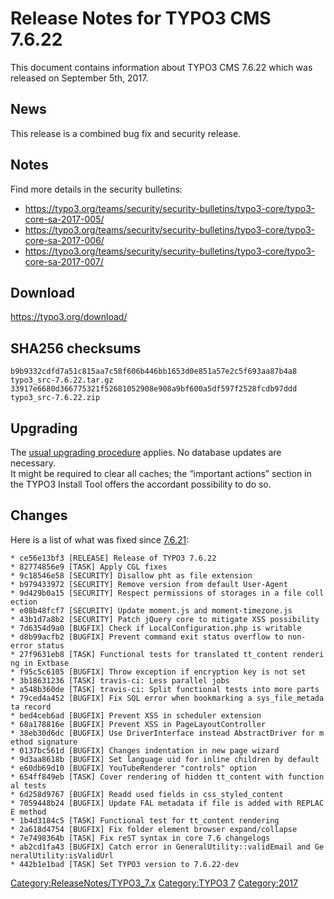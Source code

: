 Release Notes for TYPO3 CMS 7.6.22
==================================

This document contains information about TYPO3 CMS 7.6.22 which was
released on September 5th, 2017.

News
----

This release is a combined bug fix and security release.

Notes
-----

Find more details in the security bulletins:

-   <https://typo3.org/teams/security/security-bulletins/typo3-core/typo3-core-sa-2017-005/>
-   <https://typo3.org/teams/security/security-bulletins/typo3-core/typo3-core-sa-2017-006/>
-   <https://typo3.org/teams/security/security-bulletins/typo3-core/typo3-core-sa-2017-007/>

Download
--------

<https://typo3.org/download/>

SHA256 checksums
----------------

    b9b9332cdfd7a51c815aa7c58f606b446bb1653d0e851a57e2c5f693aa87b4a8  typo3_src-7.6.22.tar.gz
    33917e6680d366775321f52681052908e908a9bf600a5df597f2528fcdb97ddd  typo3_src-7.6.22.zip

Upgrading
---------

The [usual upgrading
procedure](https://docs.typo3.org/typo3cms/InstallationGuide/) applies.
No database updates are necessary.\
It might be required to clear all caches; the “important actions”
section in the TYPO3 Install Tool offers the accordant possibility to do
so.

Changes
-------

Here is a list of what was fixed since
[7.6.21](TYPO3_CMS_7.6.21 "wikilink"):

`* ce56e13bf3 [RELEASE] Release of TYPO3 7.6.22`\
`* 82774856e9 [TASK] Apply CGL fixes`\
`* 9c18546e58 [SECURITY] Disallow pht as file extension`\
`* b979433972 [SECURITY] Remove version from default User-Agent`\
`* 9d429b0a15 [SECURITY] Respect permissions of storages in a file collection`\
`* e08b48fcf7 [SECURITY] Update moment.js and moment-timezone.js`\
`* 43b1d7a8b2 [SECURITY] Patch jQuery core to mitigate XSS possibility`\
`* 7d6354d9a0 [BUGFIX] Check if LocalConfiguration.php is writable`\
`* d8b99acfb2 [BUGFIX] Prevent command exit status overflow to non-error status`\
`* 27f9631eb8 [TASK] Functional tests for translated tt_content rendering in Extbase`\
`* f95c5c6105 [BUGFIX] Throw exception if encryption key is not set`\
`* 3b18631236 [TASK] travis-ci: Less parallel jobs`\
`* a548b360de [TASK] travis-ci: Split functional tests into more parts`\
`* 79ced4a452 [BUGFIX] Fix SQL error when bookmarking a sys_file_metadata record`\
`* bed4ceb6ad [BUGFIX] Prevent XSS in scheduler extension`\
`* 68a178816e [BUGFIX] Prevent XSS in PageLayoutController`\
`* 38eb30d6dc [BUGFIX] Use DriverInterface instead AbstractDriver for method signature`\
`* 0137bc561d [BUGFIX] Changes indentation in new page wizard`\
`* 9d3aa8618b [BUGFIX] Set language uid for inline children by default`\
`* e60db69d10 [BUGFIX] YouTubeRenderer "controls" option`\
`* 654ff849eb [TASK] Cover rendering of hidden tt_content with functional tests`\
`* 6d258d9767 [BUGFIX] Readd used fields in css_styled_content`\
`* 7059448b24 [BUGFIX] Update FAL metadata if file is added with REPLACE method`\
`* 1b4d3184c5 [TASK] Functional test for tt_content rendering`\
`* 2a618d4754 [BUGFIX] Fix folder element browser expand/collapse`\
`* 7e7498364b [TASK] Fix reST syntax in core 7.6 changelogs`\
`* ab2cd1fa43 [BUGFIX] Catch error in GeneralUtility::validEmail and GeneralUtility:isValidUrl`\
`* 442b1e1bad [TASK] Set TYPO3 version to 7.6.22-dev`

<Category:ReleaseNotes/TYPO3_7.x> [Category:TYPO3
7](Category:TYPO3_7 "wikilink") <Category:2017>
